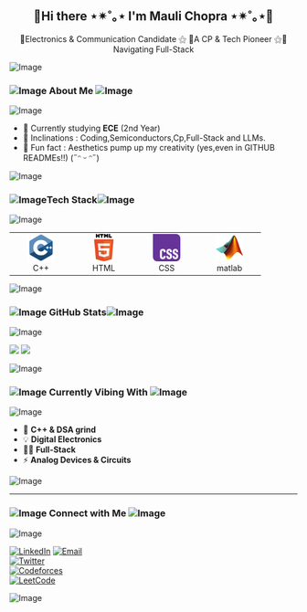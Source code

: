 <!-- Header -->
<h2 align="center"> 🌼Hi there ⋆✴︎˚｡⋆ I'm Mauli Chopra ⋆✴︎˚｡⋆🌼 </h2>  
<p align="center">
  📡Electronics & Communication Candidate ⚝ 🫧A CP & Tech Pioneer ⚝🎀Navigating Full-Stack
</p>

![Image](https://github.com/user-attachments/assets/ff764a0f-ccb1-440d-b068-21349605f769)


<!-- About Me -->
###  ![Image](https://github.com/user-attachments/assets/d1a08f2f-ae5b-4053-8d08-4bde7a44d86b) About Me ![Image](https://github.com/user-attachments/assets/d1a08f2f-ae5b-4053-8d08-4bde7a44d86b)
![Image](https://github.com/user-attachments/assets/19e1f983-c7fb-4db2-a7df-f1fd6180827d)
- 🌷 Currently studying **ECE** (2nd Year)   
- 🪩 Inclinations : Coding,Semiconductors,Cp,Full-Stack and LLMs.
- 🧸 Fun fact : Aesthetics pump up my creativity (yes,even in GITHUB READMEs!!) (˶ᵔ ᵕ ᵔ˶)

![Image](https://github.com/user-attachments/assets/22568403-18a7-45db-aa84-1fd534bb0db4)
<!-- Tech Stack -->
### ![Image](https://github.com/user-attachments/assets/aed30a48-7422-45ef-a2cb-c530e06a77bc)Tech Stack![Image](https://github.com/user-attachments/assets/aed30a48-7422-45ef-a2cb-c530e06a77bc)
![Image](https://github.com/user-attachments/assets/f2283abf-e69c-41c2-a65a-3c4ccc27269d)
<table>
<tr>
<td align="center" width="96">
  <img src="https://raw.githubusercontent.com/github/explore/main/topics/cpp/cpp.png" width="48" height="48" alt="C++" />
  <br>C++
</td>
<td align="center" width="96">
  <img src="https://raw.githubusercontent.com/github/explore/main/topics/html/html.png" width="48" height="48" alt="HTML" />
  <br>HTML
</td>
<td align="center" width="96">
  <img src="https://raw.githubusercontent.com/github/explore/main/topics/css/css.png" width="48" height="48" alt="CSS" />
  <br>CSS
</td>
<td align="center" width="96">
  <img src="https://raw.githubusercontent.com/github/explore/main/topics/matlab/matlab.png" width="48" height="48" alt="JS" />
  <br>matlab
</td>
</tr>
</table>

![Image](https://github.com/user-attachments/assets/22568403-18a7-45db-aa84-1fd534bb0db4)
<!-- GitHub Stats -->
### ![Image](https://github.com/user-attachments/assets/6e003b57-b96a-405b-95d8-ccc5f6d6429e) GitHub Stats![Image](https://github.com/user-attachments/assets/6e003b57-b96a-405b-95d8-ccc5f6d6429e)
![Image](https://github.com/user-attachments/assets/e0be5395-3b12-4346-af1f-d1ae7f611101)
<p> 
  <img src="https://github-readme-stats.vercel.app/api?username=Mauli&show_icons=true&theme=tokyonight&hide_border=true" height="160"/>
  <img src="https://github-readme-stats.vercel.app/api/top-langs/?username=Mauli&layout=compact&theme=tokyonight&hide_border=true" height="160"/>

</p>

![Image](https://github.com/user-attachments/assets/22568403-18a7-45db-aa84-1fd534bb0db4)


<!-- Current Focus -->
### ![Image](https://github.com/user-attachments/assets/d7d127be-57a8-41c4-9d6c-3db3a36cd9bf) Currently Vibing With ![Image](https://github.com/user-attachments/assets/d7d127be-57a8-41c4-9d6c-3db3a36cd9bf)
![Image](https://github.com/user-attachments/assets/0543d55b-3329-41ef-a35f-8f46679ddc1a)
- 🌸 **C++ & DSA grind**  
- 💡 **Digital Electronics**
- 🐻‍❄️ **Full-Stack**
- ⚡ **Analog Devices & Circuits**

![Image](https://github.com/user-attachments/assets/22568403-18a7-45db-aa84-1fd534bb0db4)

---

<!-- Contact -->
### ![Image](https://github.com/user-attachments/assets/54172ad8-c9a6-42b3-a695-4237c7a5e567) Connect with Me ![Image](https://github.com/user-attachments/assets/54172ad8-c9a6-42b3-a695-4237c7a5e567)
![Image](https://github.com/user-attachments/assets/497e35dc-4eb4-4d32-a87c-a5fec39afffe)

[![LinkedIn](https://img.shields.io/badge/LinkedIn-0A66C2?style=for-the-badge&logo=linkedin&logoColor=white)](https://www.linkedin.com/in/mauli-chopra-516185346/)
[![Email](https://img.shields.io/badge/Email-D14836?style=for-the-badge&logo=gmail&logoColor=white)](mailto:maulichopra707@gmail.com)  
[![Twitter](https://img.shields.io/badge/Twitter-1DA1F2?style=for-the-badge&logo=twitter&logoColor=white)](https://x.com/maulicodes)  
[![Codeforces](https://img.shields.io/badge/Codeforces-445f9d?style=for-the-badge&logo=codeforces&logoColor=white)](https://codeforces.com/profile/mauli707)  
[![LeetCode](https://img.shields.io/badge/LeetCode-FFA116?style=for-the-badge&logo=leetcode&logoColor=black)](https://leetcode.com/mauli707)  


![Image](https://github.com/user-attachments/assets/22568403-18a7-45db-aa84-1fd534bb0db4)








